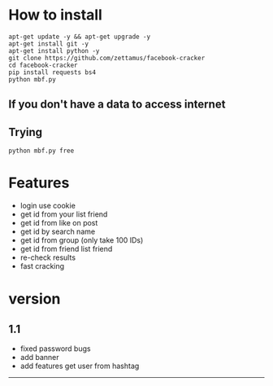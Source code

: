 # How to install

```
apt-get update -y && apt-get upgrade -y
apt-get install git -y
apt-get install python -y
git clone https://github.com/zettamus/facebook-cracker
cd facebook-cracker
pip install requests bs4
python mbf.py
```
## If you don't have a data to access internet
## Trying 
```
python mbf.py free
```

# Features

* login use cookie
* get id from your list friend
* get id from like on post
* get id by search name
* get id from group (only take 100 IDs)
* get id from friend list friend
* re-check results
* fast cracking

# version
## 1.1
* fixed password bugs
* add banner
* add features get user from hashtag
------
